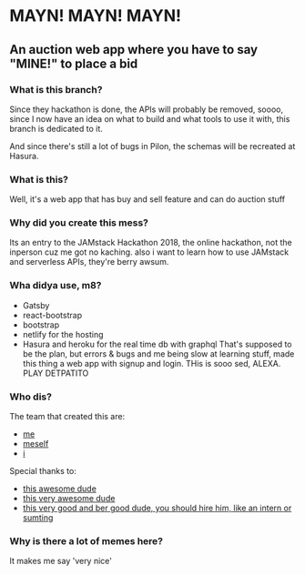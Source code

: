 # MAYN! MAYN! MAYN!
## An auction web app where you have to say "MINE!" to place a bid

### What is this branch?
Since they hackathon is done, the APIs will probably be removed,
soooo, since I now have an idea on what to build and what tools
to use it with, this branch is dedicated to it.

And since there's still a lot of bugs in Pilon, the schemas will
be recreated at Hasura.

### What is this?
Well, it's a web app that has buy and sell feature and can do auction stuff

### Why did you create this mess?
Its an entry to the JAMstack Hackathon 2018, the online hackathon, not the inperson cuz
me got no kaching.
also i want to learn how to use JAMstack and serverless APIs, they're berry awsum.

### Wha didya use, m8?
- Gatsby
- react-bootstrap
- bootstrap
- netlify for the hosting
- Hasura and heroku for the real time db with graphql
That's supposed to be the plan, but errors & bugs and me being slow at learning stuff, made this
thing a web app with signup and login. 
THis is sooo sed, ALEXA. PLAY DETPATITO

### Who dis?
The team that created this are:
- [me](https://github.com/larongbingo)
- [meself](https://github.com/larongbingo)
- [i](https://github.com/larongbingo)

Special thanks to:
- [this awesome dude](https://github.com/larongbingo)
- [this very awesome dude](https://github.com/larongbingo)
- [this very good and ber good dude, you should hire him, like an intern or sumting](https://github.com/larongbingo)

### Why is there a lot of memes here?
It makes me say 'very nice'